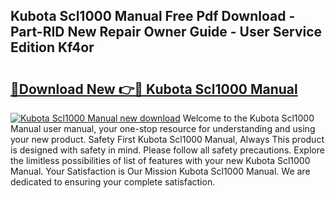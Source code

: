 ## Kubota Scl1000 Manual Free Pdf Download - Part-RID New Repair Owner Guide - User Service Edition Kf4or

# <h2><a href="http://bc93285.oget.top/?id=Kubota+Scl1000+Manual">🔗Download New 👉🔴 Kubota Scl1000 Manual</a></h2>

[![Kubota Scl1000 Manual new download](https://i.imgur.com/5g1atiW.png)](http://bc93285.oget.top/?id=Kubota+Scl1000+Manual)
Welcome to the Kubota Scl1000 Manual user manual, your one-stop resource for understanding and using your new product. Safety First Kubota Scl1000 Manual, Always This product is designed with safety in mind. Please follow all safety precautions. Explore the limitless possibilities of list of features with your new Kubota Scl1000 Manual. Your Satisfaction is Our Mission Kubota Scl1000 Manual. We are dedicated to ensuring your complete satisfaction.
